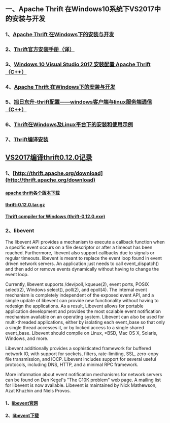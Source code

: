 ## 一、Apache Thrift 在Windows10系统下VS2017中的安装与开发
### 1、[Apache Thrift 在Windows下的安装与开发](https://blog.csdn.net/colouroo/article/details/38588297)
### 2、[Thrift官方安装手册（译）](https://blog.csdn.net/qq910894904/article/details/41132779)
### 3、[Windows 10 Visual Studio 2017 安装配置 Apache Thrift （C++）](http://www.cnblogs.com/49er/p/7193829.html)
### 4、[Apache Thrift 在Windows下的安装与开发](https://www.cnblogs.com/lpxblog/p/5382007.html)
### 5、[旭日东升-thrift配置——windows客户端与linux服务端通信（C++）](https://www.cnblogs.com/lpxblog/p/5381816.html)
### 6、[Thrift在Windows及Linux平台下的安装和使用示例](https://www.cnblogs.com/lizhenghn/p/5247266.html)
### 7、[Thrift编译安装](http://itindex.net/detail/50786-thrift-thrift-编译)

## [VS2017编译thrift0.12.0记录](https://blog.csdn.net/SHIXINGYA/article/https://www.cnblogs.com/lpxblog/p/5381816.htmltails/89390308)
### 1、[http://thrift.apache.org/download](http://thrift.apache.org/download)
#### [apache thrift各个版本下载](http://archive.apache.org/dist/thrift/)
#### [thrift-0.12.0.tar.gz](http://www.apache.org/http://archive.apache.org/dist/thrift/dyn/closer.cgi?path=/thrift/0.12.0/thrift-0.12.0.tar.gz)
#### [Thrift compiler for Windows (thrift-0.12.0.exe)](http://www.apache.org/dyn/closer.cgi?path=/thrift/0.12.0/thrift-0.12.0.exe)
### 2、libevent
The libevent API provides a mechanism to execute a callback function when a specific event occurs on a file descriptor or after a timeout has been reached. Furthermore, libevent also support callbacks due to signals or regular timeouts.
libevent is meant to replace the event loop found in event driven network servers. An application just needs to call event_dispatch() and then add or remove events dynamically without having to change the event loop.

Currently, libevent supports /dev/poll, kqueue(2), event ports, POSIX select(2), Windows select(), poll(2), and epoll(4). The internal event mechanism is completely independent of the exposed event API, and a simple update of libevent can provide new functionality without having to redesign the applications. As a result, Libevent allows for portable application development and provides the most scalable event notification mechanism available on an operating system. Libevent can also be used for multi-threaded applications, either by isolating each event_base so that only a single thread accesses it, or by locked access to a single shared event_base. Libevent should compile on Linux, *BSD, Mac OS X, Solaris, Windows, and more.

Libevent additionally provides a sophisticated framework for buffered network IO, with support for sockets, filters, rate-limiting, SSL, zero-copy file transmission, and IOCP. Libevent includes support for several useful protocols, including DNS, HTTP, and a minimal RPC framework.

More information about event notification mechanisms for network servers can be found on Dan Kegel's "The C10K problem" web page.
A mailing list for libevent is now available. Libevent is maintained by Nick Mathewson, Azat Khuzhin and Niels Provos.

#### 1、[libevent官网](http://libevent.org)
#### 2、[libevent下载](https://github.com/libevent/libevent/releases/download/release-2.1.8-stable/libevent-2.1.8-stable.tar.gz)
